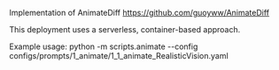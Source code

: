 Implementation of AnimateDiff
https://github.com/guoyww/AnimateDiff

This deployment uses a serverless, container-based approach.

Example usage:
python -m scripts.animate --config configs/prompts/1_animate/1_1_animate_RealisticVision.yaml

